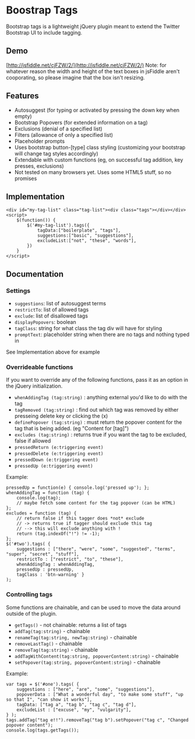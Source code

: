 # Boostrap Tags

Bootstrap tags is a lightweight jQuery plugin meant to extend the Twitter Bootstrap UI to include tagging. 

## Demo
[http://jsfiddle.net/cjFZW/2/](http://jsfiddle.net/cjFZW/2/)
Note: for whatever reason the width and height of the text boxes in jsFiddle aren't cooporating, so please imagine that the box isn't resizing.

## Features
- Autosuggest (for typing or activated by pressing the down key when empty)
- Bootstrap Popovers (for extended information on a tag)
- Exclusions (denial of a specified list)
- Filters (allowance of only a specified list)
- Placeholder prompts
- Uses bootstrap button-[type] class styling (customizing your bootstrap will change tag styles accordingly)
- Extendable with custom functions (eg, on successful tag addition, key presses, exclusions)
- Not tested on many browsers yet. Uses some HTML5 stuff, so no promises

## Implementation
	<div id="my-tag-list" class="tag-list"><div class="tags"></div></div>
	<script>
		$(function()) {
			$('#my-tag-list').tags({
				tagData:["boilerplate", "tags"],
				suggestions:["basic", "suggestions"],
				excludeList:["not", "these", "words"],
			})
		}
	</script>

## Documentation

### Settings

- `suggestions`: list of autosuggest terms
- `restrictTo`: list of allowed tags
- `exclude`: list of disallowed tags
- `displayPopovers`: boolean
- `tagClass`: string for what class the tag div will have for styling
- `promptText`: placeholder string when there are no tags and nothing typed in

See Implementation above for example


### Overrideable functions
If you want to override any of the following functions, pass it as an option in the jQuery initialization.

- `whenAddingTag (tag:string)` : anything external you'd like to do with the tag
- `tagRemoved (tag:string)` : find out which tag was removed by either presseing delete key or clicking the (x)
- `definePopover (tag:string)` : must return the popover content for the tag that is being added. (eg "Content for [tag]")
- `excludes (tag:string)` : returns true if you want the tag to be excluded, false if allowed
- `pressedReturn (e:triggering event)` 
- `pressedDelete (e:triggering event)`
- `pressedDown (e:triggering event)`
- `pressedUp (e:triggering event)`

Example:

	pressedUp = function(e) { console.log('pressed up'); };
	whenAddingTag = function (tag) {
		console.log(tag);
		// maybe fetch some content for the tag popover (can be HTML)
	};
	excludes = function (tag) {
		// return false if this tagger does *not* exclude
		// -> returns true if tagger should exclude this tag
		// --> this will exclude anything with !
		return (tag.indexOf("!") != -1);
	};
	$('#two').tags( {
		suggestions : ["there", "were", "some", "suggested", "terms", "super", "secret", "stuff"],
		restrictTo : ["restrict", "to", "these"],
		whenAddingTag : whenAddingTag,
		pressedUp : pressedUp,
		tagClass : 'btn-warning' }
	);

### Controlling tags
Some functions are chainable, and can be used to move the data around outside of the plugin.

- `getTags()` - not chainable: returns a list of tags
- `addTag(tag:string)` - chainable
- `renameTag(tag:string, newTag:string)` - chainable
- `removeLastTag()` - chainable
- `removeTag(tag:string)` - chainable
- `addTagWithContent(tag:string, popoverContent:string)` - chainable
- `setPopover(tag:string, popoverContent:string)` - chainable

Example:

	var tags = $('#one').tags( {
		suggestions : ["here", "are", "some", "suggestions"],
		popoverData : ["What a wonderful day", "to make some stuff", "up so that I", "can show it works"],
		tagData: ["tag a", "tag b", "tag c", "tag d"],
		excludeList : ["excuse", "my", "vulgarity"],
	} );
	tags.addTag("tag e!!").removeTag("tag b").setPopover("tag c", "Changed popover content");
	console.log(tags.getTags());